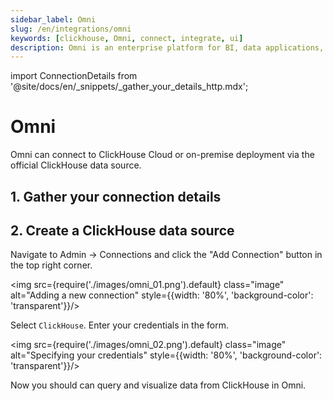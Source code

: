 ```yaml
---
sidebar_label: Omni
slug: /en/integrations/omni
keywords: [clickhouse, Omni, connect, integrate, ui]
description: Omni is an enterprise platform for BI, data applications, and embedded analytics that helps you explore and share insights in real time.
---
```


import ConnectionDetails from '@site/docs/en/\_snippets/\_gather_your_details_http.mdx';

# Omni

Omni can connect to ClickHouse Cloud or on-premise deployment via the official ClickHouse data source.

## 1. Gather your connection details

<ConnectionDetails />

## 2. Create a ClickHouse data source

Navigate to Admin -> Connections and click the "Add Connection" button in the top right corner.

<img src={require('./images/omni_01.png').default} class="image" alt="Adding a new connection" style={{width: '80%', 'background-color': 'transparent'}}/>
<br/>

Select `ClickHouse`. Enter your credentials in the form.

<img src={require('./images/omni_02.png').default} class="image" alt="Specifying your credentials" style={{width: '80%', 'background-color': 'transparent'}}/>
<br/>

Now you should can query and visualize data from ClickHouse in Omni.
